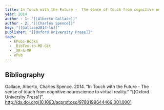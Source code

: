 ```yaml
---
title: In Touch with the Future -  The sense of touch from cognitive neuroscience to virtual reality
year: 2014
author - 1: "[[Alberto Gallace]]"
author - 2: "[[Charles Spence]]"
key: "[[Gallace2014-lu]]"
publisher: "[[Oxford University Press]]"
tags:
  - EPubs-Books
  - _BibTex-to-MD-Git
  - _XR-&-MR
  - ePub
---
```


## Bibliography
Gallace, Alberto, Charles Spence. 2014. “In Touch with the Future -  The sense of touch from cognitive neuroscience to virtual reality.” "[[Oxford University Press]]". http://dx.doi.org/10.1093/acprof:oso/9780199644469.001.0001